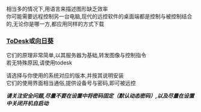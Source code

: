 相当多的情况下,用语言来描述图形缺乏效率  
你可能需要远程控制另一台电脑,现代的远控软件的桌面端都是控制与被控制结合的,无论你是哪一方,都应用同样的方式下载

### [ToDesk](https://www.todesk.com/download.html)或[向日葵](https://sunlogin.oray.com/download?categ=personal&sys=windows&ici=sunlogin_navigation)

它们的原理非常简单,以其服务器为基础,转发图像与控制指令  
若无特殊原因,请使用todesk

请选择与你使用的系统对应的版本,并按其说明安装  
它们的使用界面相当通俗,提供设备号与密码,即可被远控


***请关注安全问题,尽量不要在设置中将密码固定（默认动态密码）,以及尽量在设置中关闭开机自启动***